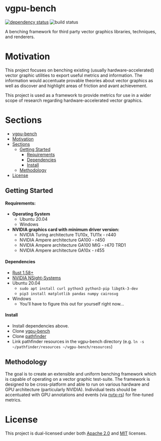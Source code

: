 # vgpu-bench
[![dependency status](https://deps.rs/repo/github/simbleau/vgpu-bench/status.svg)](https://deps.rs/repo/github/simbleau/vgpu-bench)
![build status](https://github.com/simbleau/vgpu-bench/actions/workflows/build.yml/badge.svg)

A benching framework for third party vector graphics libraries, techniques, and renderers.

# Motivation

This project focuses on benching existing (usually hardware-accelerated) vector graphic utilities to export useful metrics and information. The information would accentuate provable theories about vector graphics as well as discover and highlight areas of friction and avant achievement.

This project is used as a framework to provide metrics for use in a wider scope of research regarding hardware-accelerated vector graphics.

# Sections

- [vgpu-bench](#vgpu-bench)
- [Motivation](#motivation)
- [Sections](#sections)
  - [Getting Started](#getting-started)
    - [Requirements](#requirements)
    - [Dependencies](#dependencies)
    - [Install](#install)
  - [Methodology](#methodology)
- [License](#license)

## Getting Started

#### Requirements:

 - **Operating System**
   - Ubuntu 20.04
   - Windows
 - **NVIDIA graphics card with minimum driver version:**
   - NVIDIA Turing architecture TU10x, TU11x - r440
   - NVIDIA Ampere architecture GA100 - r450
   - NVIDIA Ampere architecture GA100 MIG - r470 TRD1
   - NVIDIA Ampere architecture GA10x - r455

#### Dependencies
 - [Rust 1.58+](https://rustup.rs/)
 - [NVIDIA NSight-Systems](https://developer.nvidia.com/nsight-systems)
 - Ubuntu 20.04
   - `sudo apt install curl python3 python3-pip libgtk-3-dev`
   - `pip3 install matplotlib pandas numpy cairosvg`
 - Windows
   - You'll have to figure this out for yourself right now...

#### Install
 - Install dependencies above.
 - Clone [vgpu-bench](https://github.com/simbleau/vgpu-bench)
 - Clone [pathfinder](https://github.com/servo/pathfinder)
 - Link pathfinder resources in the vgpu-bench directory (e.g. `ln -s ~/pathfinder/resources ~/vgpu-bench/resources`)

## Methodology

The goal is to create an extensible and uniform benching framework which is capable of operating on a vector graphic test-suite. The framework is designed to be cross-platform and able to run on various hardware and GPU architecture (particularly NVIDIA).
Individual tests should be accentuated with GPU annotations and events (via [nvtx-rs](https://github.com/simbleau/nvtx-rs)) for fine-tuned metrics.

# License

This  project is dual-licensed under both [Apache 2.0](https://github.com/simbleau/convo/blob/main/LICENSE-APACHE) and [MIT](https://github.com/simbleau/convo/blob/main/LICENSE-MIT) licenses.
